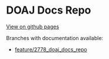 # DOAJ Docs Repo

[View on github pages](https://doaj.github.io/doaj-docs)

Branches with documentation available:

* [feature/2778_doaj_docs_repo](feature/2778_doaj_docs_repo/README.md)
